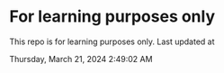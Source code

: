 # For learning purposes only
This repo is for learning purposes only.
Last updated at

Thursday, March 21, 2024 2:49:02 AM

